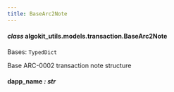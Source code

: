 ```yaml
---
title: BaseArc2Note
---
```

#### *class* algokit_utils.models.transaction.BaseArc2Note

Bases: `TypedDict`

Base ARC-0002 transaction note structure

#### dapp_name *: str*